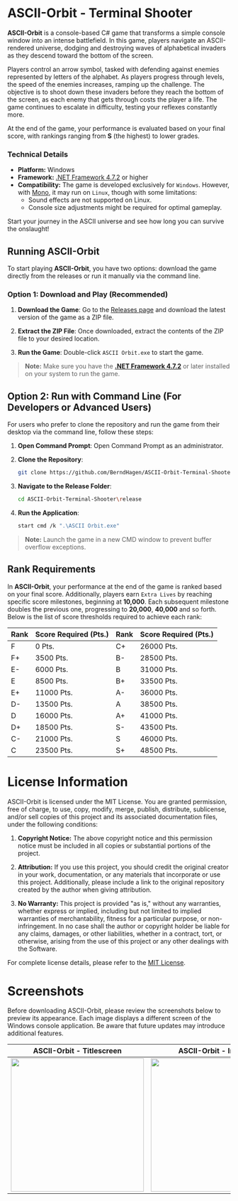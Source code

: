 # ASCII-Orbit - Terminal Shooter

**ASCII-Orbit** is a console-based C# game that transforms a simple console window into an intense battlefield. In this game, players navigate an ASCII-rendered universe, dodging and destroying waves of alphabetical invaders as they descend toward the bottom of the screen. 

Players control an arrow symbol, tasked with defending against enemies represented by letters of the alphabet. As players progress through levels, the speed of the enemies increases, ramping up the challenge. The objective is to shoot down these invaders before they reach the bottom of the screen, as each enemy that gets through costs the player a life. The game continues to escalate in difficulty, testing your reflexes constantly more.

At the end of the game, your performance is evaluated based on your final score, with rankings ranging from **S** (the highest) to lower grades.

### **Technical Details**
- **Platform:** Windows
- **Framework:** [.NET Framework 4.7.2](https://dotnet.microsoft.com/en-us/download/dotnet-framework/net472) or higher
- **Compatibility:** The game is developed exclusively for `Windows`. However, with [Mono](https://www.mono-project.com/download/stable/), it may run on `Linux`, though with some limitations:
  - Sound effects are not supported on Linux.
  - Console size adjustments might be required for optimal gameplay.

Start your journey in the ASCII universe and see how long you can survive the onslaught!

## Running ASCII-Orbit

To start playing **ASCII-Orbit**, you have two options: download the game directly from the releases or run it manually via the command line.

### **Option 1: Download and Play (Recommended)**

1. **Download the Game**: Go to the [Releases page](https://github.com/BerndHagen/ASCII-Orbit-Terminal-Shooter/releases) and download the latest version of the game as a ZIP file.

2. **Extract the ZIP File**: Once downloaded, extract the contents of the ZIP file to your desired location.

3. **Run the Game**: Double-click `ASCII Orbit.exe` to start the game.

> **Note:** Make sure you have the [**.NET Framework 4.7.2**](https://dotnet.microsoft.com/download/dotnet-framework) or later installed on your system to run the game.

## **Option 2: Run with Command Line (For Developers or Advanced Users)**

For users who prefer to clone the repository and run the game from their desktop via the command line, follow these steps:

1. **Open Command Prompt**: Open Command Prompt as an administrator.

2. **Clone the Repository**:
   ```bash
   git clone https://github.com/BerndHagen/ASCII-Orbit-Terminal-Shooter.git

2. **Navigate to the Release Folder**:
   ```bash
   cd ASCII-Orbit-Terminal-Shooter\release

2. **Run the Application**:
   ```bash
   start cmd /k ".\ASCII Orbit.exe"

> **Note:** Launch the game in a new CMD window to prevent buffer overflow exceptions.

## Rank Requirements

In **ASCII-Orbit**, your performance at the end of the game is ranked based on your final score. Additionally, players earn `Extra Lives` by reaching specific score milestones, beginning at **10,000**. Each subsequent milestone doubles the previous one, progressing to **20,000**, **40,000** and so forth.
Below is the list of score thresholds required to achieve each rank:

| Rank | Score Required (Pts.) | Rank | Score Required (Pts.) |
|------|-----------------------|------|-----------------------|
|   F  |        0 Pts.         |  C+  |      26000 Pts.       |
|  F+  |       3500 Pts.       |  B-  |      28500 Pts.       |
|  E-  |       6000 Pts.       |   B  |      31000 Pts.       |
|   E  |       8500 Pts.       |  B+  |      33500 Pts.       |
|  E+  |      11000 Pts.       |  A-  |      36000 Pts.       |
|  D-  |      13500 Pts.       |   A  |      38500 Pts.       |
|   D  |      16000 Pts.       |  A+  |      41000 Pts.       |
|  D+  |      18500 Pts.       |  S-  |      43500 Pts.       |
|  C-  |      21000 Pts.       |   S  |      46000 Pts.       |
|   C  |      23500 Pts.       |  S+  |      48500 Pts.       |

# License Information

ASCII-Orbit is licensed under the MIT License. You are granted permission, free of charge, to use, copy, modify, merge, publish, distribute, sublicense, and/or sell copies of this project and its associated documentation files, under the following conditions:

1. **Copyright Notice:** The above copyright notice and this permission notice must be included in all copies or substantial portions of the project.

2. **Attribution:** If you use this project, you should credit the original creator in your work, documentation, or any materials that incorporate or use this project. Additionally, please include a link to the original repository created by the author when giving attribution.

3. **No Warranty:** This project is provided "as is," without any warranties, whether express or implied, including but not limited to implied warranties of merchantability, fitness for a particular purpose, or non-infringement. In no case shall the author or copyright holder be liable for any claims, damages, or other liabilities, whether in a contract, tort, or otherwise, arising from the use of this project or any other dealings with the Software.

For complete license details, please refer to the [MIT License](LICENSE).

# Screenshots
Before downloading ASCII-Orbit, please review the screenshots below to preview its appearance. Each image displays a different screen of the Windows console application. Be aware that future updates may introduce additional features.

| ASCII-Orbit - Titlescreen    | ASCII-Orbit - In Game         | ASCII-Orbit - Game Over      |
|------------------------------|------------------------------|------------------------------|
| <img src="https://github.com/BerndHagen/ASCII-Orbit-Terminal-Shooter/raw/main/img/v1.0.0-ascii-orbit-title.png" width="300px"> | <img src="https://github.com/BerndHagen/ASCII-Orbit-Terminal-Shooter/raw/main/img/v1.0.0-ascii-orbit-game.png" width="300px"> | <img src="https://github.com/BerndHagen/ASCII-Orbit-Terminal-Shooter/raw/main/img/v1.0.0-ascii-orbit-gameover.png" width="300px"> |
